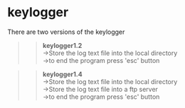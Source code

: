 # keylogger
There are two versions of the keylogger

>> <b>keylogger1.2</b><br>
->Store the log text file into the local directory<br>
->to end the program press 'esc' button<br>

>> <b>keylogger1.4</b><br>
->Store the log text file into the local directory<br>
->Store the log text file into a ftp server<br>
->to end the program press 'esc' button<br>
